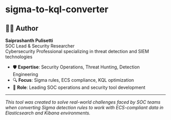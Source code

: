 # sigma-to-kql-converter
## 👨‍💻 **Author**
**Saiprashanth Pulisetti**  
SOC  Lead & Security Researcher  
Cybersecurity Professional specializing in threat detection and SIEM technologies

- 🛡️ **Expertise**: Security Operations, Threat Hunting, Detection Engineering
- 🔍 **Focus**: Sigma rules, ECS compliance, KQL optimization
- 📧 **Role**: Leading SOC operations and security tool development

---

*This tool was created to solve real-world challenges faced by SOC teams when converting Sigma detection rules to work with ECS-compliant data in Elasticsearch and Kibana environments.*

